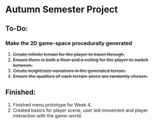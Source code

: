 # Autumn Semester Project


## To-Do:

### Make the 2D game-space procedurally generated
1. ~~Create infinite terrain for the player to travel through.~~
2. ~~Ensure there is both a floor and a ceiling for the player to switch between.~~
3. ~~Create height/size variations in the generated terrain.~~
4. ~~Ensure the qualities of each terrain-piece are randomly chosen.~~

## Finished:

1. Finished menu prototype for Week 4.
2. Created basics for player scene, user led-movement and player interaction with the game-world.
